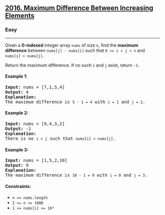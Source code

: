 ### <h2><a href="https://leetcode.com/problems/maximum-difference-between-increasing-elements/">2016. Maximum Difference Between Increasing Elements</a></h2>  
<h3>Easy</h3>  
<hr>  
<div>  
<p>Given a <strong>0-indexed</strong> integer array <code>nums</code> of size <code>n</code>, find the <strong>maximum difference</strong> between <code>nums[j] - nums[i]</code> such that <code>0 <= i < j < n</code> and <code>nums[i] < nums[j]</code>.</p>

<p>Return the maximum difference. If no such <code>i</code> and <code>j</code> exist, return <code>-1</code>.</p>

<h4>Example 1:</h4>
<pre>
<strong>Input:</strong> nums = [7,1,5,4]  
<strong>Output:</strong> 4  
<strong>Explanation:</strong>  
The maximum difference is <code>5 - 1 = 4</code> with <code>i = 1</code> and <code>j = 2</code>.
</pre>

<h4>Example 2:</h4>
<pre>
<strong>Input:</strong> nums = [9,4,3,2]  
<strong>Output:</strong> -1  
<strong>Explanation:</strong>  
There is no <code>i < j</code> such that <code>nums[i] < nums[j]</code>.
</pre>

<h4>Example 3:</h4>
<pre>
<strong>Input:</strong> nums = [1,5,2,10]  
<strong>Output:</strong> 9  
<strong>Explanation:</strong>  
The maximum difference is <code>10 - 1 = 9</code> with <code>i = 0</code> and <code>j = 3</code>.
</pre>

<h4>Constraints:</h4>
<ul>
  <li><code>n == nums.length</code></li>
  <li><code>2 <= n <= 1000</code></li>
  <li><code>1 <= nums[i] <= 10⁹</code></li>
</ul>
</div>
